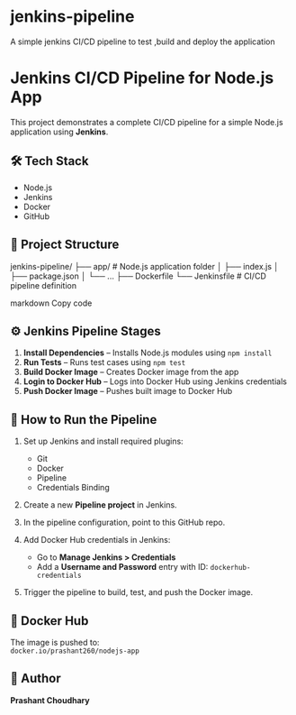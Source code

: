 # jenkins-pipeline
A simple jenkins CI/CD pipeline to test ,build and deploy the application
# Jenkins CI/CD Pipeline for Node.js App

This project demonstrates a complete CI/CD pipeline for a simple Node.js application using **Jenkins**.

## 🛠 Tech Stack

- Node.js
- Jenkins
- Docker
- GitHub

## 📁 Project Structure

jenkins-pipeline/ ├── app/ # Node.js application folder │ ├── index.js │ ├── package.json │ └── ... ├── Dockerfile └── Jenkinsfile # CI/CD pipeline definition

markdown
Copy code

## ⚙️ Jenkins Pipeline Stages

1. **Install Dependencies** – Installs Node.js modules using `npm install`
2. **Run Tests** – Runs test cases using `npm test`
3. **Build Docker Image** – Creates Docker image from the app
4. **Login to Docker Hub** – Logs into Docker Hub using Jenkins credentials
5. **Push Docker Image** – Pushes built image to Docker Hub

## 🚀 How to Run the Pipeline

1. Set up Jenkins and install required plugins:
   - Git
   - Docker
   - Pipeline
   - Credentials Binding

2. Create a new **Pipeline project** in Jenkins.

3. In the pipeline configuration, point to this GitHub repo.

4. Add Docker Hub credentials in Jenkins:
   - Go to **Manage Jenkins > Credentials**
   - Add a **Username and Password** entry with ID: `dockerhub-credentials`

5. Trigger the pipeline to build, test, and push the Docker image.

## 🐳 Docker Hub

The image is pushed to:  
`docker.io/prashant260/nodejs-app`

## 📌 Author

**Prashant Choudhary**
